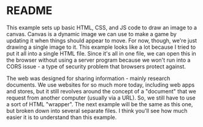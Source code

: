 # README

This example sets up basic HTML, CSS, and JS code to draw an image to a canvas. Canvas is a dynamic image we can use to make a game by updating it when things should appear to move. For now, though, we're just drawing a single image to it. This example looks like a lot because I tried to put it all into a single HTML file. Since it's all in one file, we can open this in the browser without using a server program because we won't run into a CORS issue - a type of security problem that browsers protect against.

The web was designed for sharing information - mainly research documents. We use websites for so much more today, including web apps and stores, but it still revolves around the concept of a "document" that we request from another computer (usually via a URL). So, we still have to use a sort of HTML "wrapper". The next example will be the same as this one, but broken down into several separate files. I think you'll see how much easier it is to understand than this example.
